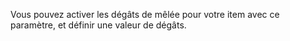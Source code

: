 Vous pouvez activer les dégâts de mêlée pour votre item avec ce paramètre, et définir une valeur de dégâts.
